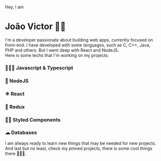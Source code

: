 Hey, I am
# João Victor 👋🏽

 I'm a developer passionate about building web apps, currently focused on front-end. I have developed with some languages, such as C, C++, Java, PHP and others. But I went deep with React and NodeJS.\
 Here is some techs that I'm working on my projects:
### 👨🏽‍💻 Javascript & Typescript
### 🧐 NodeJS
### ⚛ React
### 🔳 Redux
### 💅🏻 Styled Components
### ☁ Databases

 I am always ready to learn new things that may be needed for new projects. \
 And last but no least, check my pinned projects, there is some cool things there 🙋🏽‍♂️.
